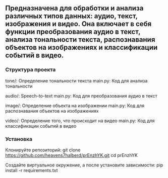 ## Предназначена для обработки и анализа различных типов данных: аудио, текст, изображения и видео. Она включает в себя функции преобразования аудио в текст, анализа тональности текста, распознавания объектов на изображениях и классификации событий в видео.

### Структура проекта

tone/: Определение тональности текста
main.py: Код для анализа тональности

audio/: Speech-to-text
main.py: Код для преобразования аудио в текст

image/: Определение объекта на изображении
main.py: Код для распознавания объектов на изображениях

video/: Определение того, что происходит на видео
main.py: Код для классификации событий в видео

### Установка

Клонируйте репозиторий:
git clone https://github.com/heavens7halberd/prEnzhYK.git
cd prEnzhYK

Создайте виртуальное окружение, а после установите зависимости:
pip install -r requirements.txt
